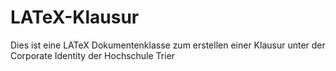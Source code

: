 # LATeX-Klausur
Dies ist eine LATeX Dokumentenklasse zum erstellen einer Klausur unter der Corporate Identity der Hochschule Trier
